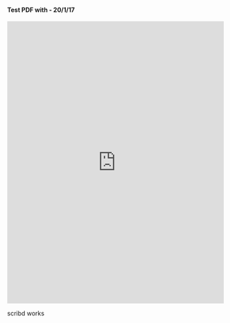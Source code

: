 #### Test PDF with <embed> - 20/1/17

<iframe src="https://drive.google.com/viewerng/viewer?url=https%3A//www.evernote.com/shard/s284/sh/f75357e6-8b22-49bb-b622-57fccbb9ebb6/bf9815986814e1135478b32b99595572/res/731d9670-dd75-4f6c-94c4-cf1f66ed060b/citizenship.pdf&embedded=true" width="500" height="650" style="border: none;"></iframe>

scribd works
